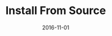 ---
title: Install From Source
linktitle: Install From Source
description:
date: 2016-11-01
publishdate: 2016-11-01
lastmod: 2016-11-01
categories: [getting started]
tags: [install]
weight: 30
draft: false
slug:
aliases: []
toc: false
notesforauthors:
---